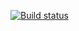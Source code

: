 
[![Build status](https://ci.appveyor.com/api/projects/status/i3o34tvanto382mn?svg=true)](https://ci.appveyor.com/project/Evgenii083/postman-echo)